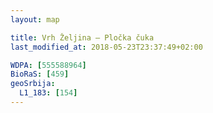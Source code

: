 ```yaml
---
layout: map

title: Vrh Željina – Pločka čuka
last_modified_at: 2018-05-23T23:37:49+02:00

WDPA: [555588964]
BioRaS: [459]
geoSrbija:
  L1_183: [154]
---
```

